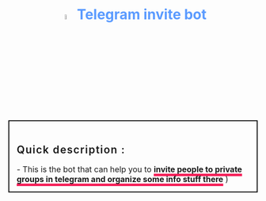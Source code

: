 <h1 align="center"style="color: #5B9BFF"><img src="https://media3.giphy.com/media/ZcdZ7ldgeIhfesqA6E/giphy.gif?cid=ecf05e47aawgrwx2bbpyn75jxq121vn8hosk04n1n786d7p0&rid=giphy.gif&ct=s" width="5%" style="margin-right: 10px"></img>Telegram invite bot</h1>
<article style="padding: 15px; border: 2px solid;">
<h2 style="font-weight: 600; letter-spacing: 1.5px">Quick description :</h2>
    <span style="font-size: 16px"> - This is the bot that can help you to <b style="text-decoration: underline #F52059 5px;">invite people to private groups in telegram and organize some info stuff there</b> )</span>
</article>

<style>
    
</style>
